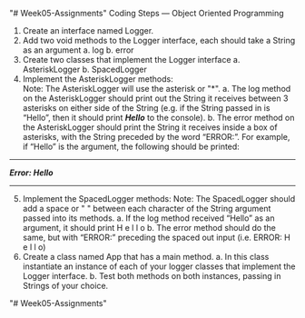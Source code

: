 "# Week05-Assignments" 
Coding Steps — Object Oriented Programming


1. Create an interface named Logger.
2. Add two void methods to the Logger interface, each should take a String as an argument
  a.  log
  b.  error
3. Create two classes that implement the Logger interface
  a.  AsteriskLogger
  b.  SpacedLogger
4. Implement the AsteriskLogger methods:  
Note:  The AsteriskLogger will use the asterisk or "*".
  a. The log method on the AsteriskLogger should print out the String it receives between 3            asterisks on either side of the String (e.g. if the String passed in is “Hello”, then it          should print ***Hello*** to the console).
  b. The error method on the AsteriskLogger should print the String it receives inside a box of        asterisks, with the String preceded by the word “ERROR:”. For example, if “Hello” is the          argument, the following should be printed:

******************
***Error: Hello***
******************

5. Implement the SpacedLogger methods:
Note:  The SpacedLogger should add a space or " " between each character of the String argument passed into its methods.
  a. If the log method received “Hello” as an argument, it should print H e l l o
  b. The error method should do the same, but with “ERROR:” preceding the spaced out input (i.e.       ERROR: H e l l o)
6. Create a class named App that has a main method.
  a. In this class instantiate an instance of each of your logger classes that implement the           Logger interface.
  b. Test both methods on both instances, passing in Strings of your choice.

"# Week05-Assignments" 
